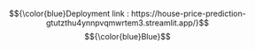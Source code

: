 $${\color{blue}Deployment link : https://house-price-prediction-gtutzthu4ynnpvqmwrtem3.streamlit.app/}$$
$${\color{blue}Blue}$$
